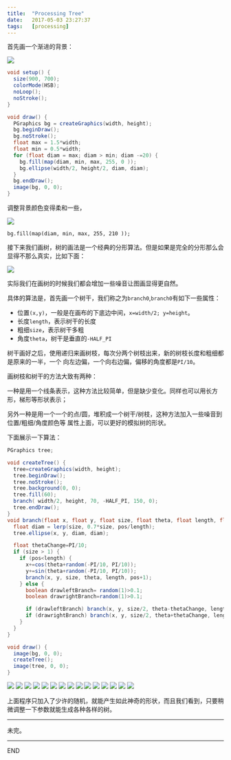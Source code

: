 ```yaml
---
title:  "Processing Tree"
date:   2017-05-03 23:27:37
tags:   [processing]
---
```

首先画一个渐进的背景：

![](./resources/processing/tree/bg1.png)

```java
void setup() {
  size(900, 700);
  colorMode(HSB);
  noLoop();
  noStroke();
}

void draw() {
  PGraphics bg = createGraphics(width, height);
  bg.beginDraw();
  bg.noStroke();
  float max = 1.5*width;
  float min = 0.5*width;
  for (float diam = max; diam > min; diam -=20) {
    bg.fill(map(diam, min, max, 255, 0 ));
    bg.ellipse(width/2, height/2, diam, diam);
  }
  bg.endDraw();
  image(bg, 0, 0);
}
```

调整背景颜色变得柔和一些，

![](./resources/processing/tree/bg1.png)

```
bg.fill(map(diam, min, max, 255, 210 ));
```


接下来我们画树，树的画法是一个经典的分形算法。但是如果是完全的分形那么会显得不那么真实，比如下面：

![](./resources/processing/tree/tree-00.jpeg)

实际我们在画树的时候我们都会增加一些噪音让图画显得更自然。

具体的算法是，首先画一个树干，我们称之为`branch0`,`branch0`有如下一些属性：

- 位置`(x,y)`，一般是在画布的下底边中间，`x=width/2; y=height`。
- 长度`length`，表示树干的长度
- 粗细`size`，表示树干多粗
- 角度`theta`，树干是垂直的`-HALF_PI`

树干画好之后，使用递归来画树枝，每次分两个树枝出来，新的树枝长度和粗细都是原来的一半，一个
向左边偏，一个向右边偏，偏移的角度都是`PI/10`。

画树枝和树干的方法大致有两种：

一种是用一个线条表示，这种方法比较简单，但是缺少变化。同样也可以用长方形，梯形等形状表示；

另外一种是用一个一个的点/圆，堆积成一个树干/树枝，这种方法加入一些噪音到位置/粗细/角度颜色等
属性上面，可以更好的模拟树的形状。

下面展示一下算法：

```java
PGraphics tree;

void createTree() {
  tree=createGraphics(width, height);
  tree.beginDraw();
  tree.noStroke();
  tree.background(0, 0);
  tree.fill(60);
  branch( width/2, height, 70, -HALF_PI, 150, 0);
  tree.endDraw();
}
void branch(float x, float y, float size, float theta, float length, float pos) {
  float diam = lerp(size, 0.7*size, pos/length);
  tree.ellipse(x, y, diam, diam);

  float thetaChange=PI/10;
  if (size > 1) {
    if (pos<length) {
      x+=cos(theta+random(-PI/10, PI/10));
      y+=sin(theta+random(-PI/10, PI/10));
      branch(x, y, size, theta, length, pos+1);
    } else {
      boolean drawleftBranch= random(1)>0.1;
      boolean drawrightBranch=random(1)>0.1;

      if (drawleftBranch) branch(x, y, size/2, theta-thetaChange, length/2, 0);
      if (drawrightBranch) branch(x, y, size/2, theta+thetaChange, length/2, 0);
    }
  }
}

void draw() {
  image(bg, 0, 0);
  createTree();
  image(tree, 0, 0);
}
```


![](./resources/processing/tree/tree1.png)
![](./resources/processing/tree/tree1-1.png)
![](./resources/processing/tree/tree1-2.png)
![](./resources/processing/tree/tree1-3.png)
![](./resources/processing/tree/tree1-4.png)
![](./resources/processing/tree/tree1-5.png)
![](./resources/processing/tree/tree1-6.png)
![](./resources/processing/tree/tree1-7.png)
![](./resources/processing/tree/tree1-8.png)
![](./resources/processing/tree/tree1-9.png)
![](./resources/processing/tree/tree1-10.png)
![](./resources/processing/tree/tree1-11.png)
![](./resources/processing/tree/tree1-12.png)
![](./resources/processing/tree/tree1-13.png)
![](./resources/processing/tree/tree1-14.png)

上面程序只加入了少许的随机，就能产生如此神奇的形状，而且我们看到，只要稍微调整一下参数就能生成各种各样的树。



---
未完。








---
END